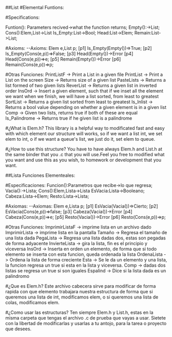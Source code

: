 ##List
#Elemental Funtions:

#Specifications: 

Funtion(): Parameters recived->what the function returns;
Empty():->List;
Cons():Elem,List->List
Is_Empty:List->Bool;
Head:List->Elem;
Remain:List->List;

#Axioms:
--Axioms: Elem e,List p;
[p1]	Is_Empty(Empty())=>True;
[p2]	Is_Empty(Cons(e,p))=>False;
[p3]	Head(Empty())->Error
[p4]	Head(Cons(e,p))=>e;
[p5]	Remain(Empty())->Error
[p6]	Remain(Cons(e,p))=>p;

#Otras Funciones:
PrintListF -> Print a List in a given file
PrintList -> Print a List on the screen
Size -> Returns size of a given list
PasteLists -> Returns a list formed of two given lists
ReverList -> Returns a given list in inverted order
InsOrd -> Insert a given element, such that if we inset all the element we want
          when we finish, we will have a list sorted, from least to greatest
SortList -> Returns a given list sorted from least to greatest
Is_Inlist -> Returns a bool value depending on whether a given element is in a given list
Comp -> Given two lists, returns true if both of these are equal
Is_Palindrome -> Returns true if he given list is a palindrome

#¿What is Elem.h?
This library is a helpful way to modificated fast and easy with which element our structure will works, so if we want a list int, we set elem to int, o if we want a queue's list, we just do it, set elem to queue.

#¿How to use this structure?
You have to have always Elem.h and List.h at the same binder that you .c that you will use.Feel you free to modified what you want and use this as you wish, to homework or development that you want.

##Lista
Funciones Elementeales:

#Especificaciones: 
Funcion():Parametros que recibe->lo que regresa;
Vacia():->Lista;
Cons():Elem,Lista->Lista
EsVacia:Lista->Booleano;
Cabeza:Lista->Elem;
Resto:Lista->Lista;

#Axiomas:
--Axiomas: Elem e,Lista p;
[p1]	EsVacia(Vacia())=>Cierto;
[p2]	EsVacia(Cons(e,p))=>false;
[p3]	Cabeza(Vacia())->Error
[p4]	Cabeza(Cons(e,p))=>e;
[p5]	Resto(Vacia())->Error
[p6]	Resto(Cons(e,p))=>p;

#Otras Funciones:
ImprimirListaF -> imprime lista en un archivo dado
ImprimirLista -> imprime lista en la pantalla
Tamaño -> Regresa el tamaño de una lista dada
PegaLista -> Regresa una lista dadas dos, estas son pegadas de forma adyacente
InvierteLista -> gira la lista, fin es el principio y viceversa
InsOrd -> Inserta en orden un elemento, de forma que si todo elemento se inserta con esta
          funcion, queda ordenada la lista
OrdenaLista -> Ordena la lista de forma creciente
Esta -> Se le da un elemento y una lista, la funcion regresa un true si esta en la lista y viceversa.
Comp -> dadas dos listas se regresa un true si son iguales
Espalind -> Dice si la lista dada es un palindromo

#¿Que es Elem.h?
Este archivo cabecera sirve para modificar de forma rapida con que elemento trabajara nuestra estructura de forma que si queremos una lista de int, modificamos elem, o si queremos una lista de colas, modificamos elem.

#¿Como usar las estructuras?
Ten siempre Elem.h y List.h, estas en la misma carpeta que tengas el archivo .c de prueba que vayas a usar. Sietete con la libertad de modificarlas y usarlas a tu antojo, para la tarea o proyecto que desees.